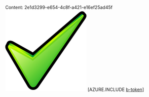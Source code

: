 Content: 2e1d3299-e654-4c8f-a421-e16ef25ad45f![image](a546f510-246c-418c-b216-4cae5c43287d.png)
[AZURE.INCLUDE [b-token](9b0d6398-f5f9-45ad-8096-cf4842855db1.md)]
